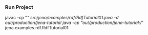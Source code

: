 ### Run Project 

javac -cp "<path-to-lib>*" src/jena/examples/rdf/RdfTutorial01.java -d out/production/jena-tutorial
java -cp "out/production/jena-tutorial:<path-to-lib>/*" jena.examples.rdf.RdfTutorial01
